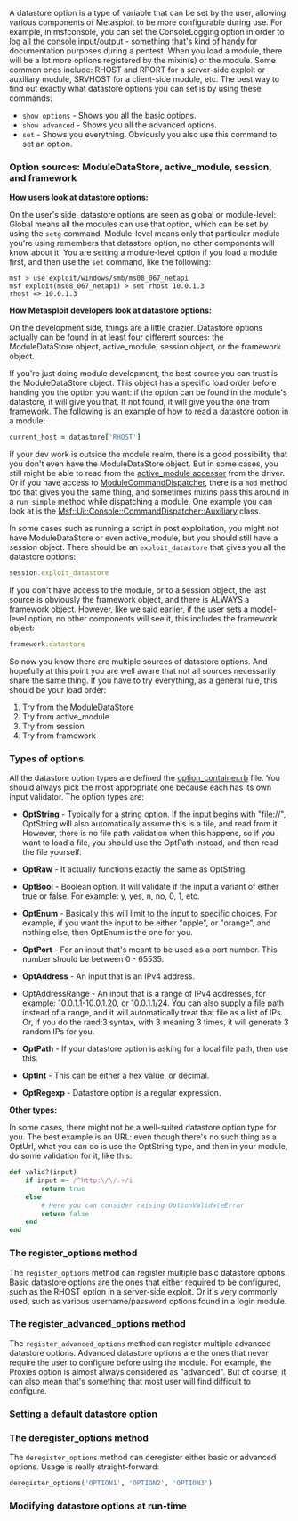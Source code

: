 A datastore option is a type of variable that can be set by the user, allowing various components of Metasploit to be more configurable during use. For example, in msfconsole, you can set the ConsoleLogging option in order to log all the console input/output - something that's kind of handy for documentation purposes during a pentest. When you load a module, there will be a lot more options registered by the mixin(s) or the module. Some common ones include: RHOST and RPORT for a server-side exploit or auxiliary module, SRVHOST for a client-side module, etc. The best way to find out exactly what datastore options you can set is by using these commands:

* ```show options``` - Shows you all the basic options.
* ```show advanced``` - Shows you all the advanced options.
* ```set``` - Shows you everything. Obviously you also use this command to set an option.

### Option sources: ModuleDataStore, active_module, session, and framework

**How users look at datastore options:**

On the user's side, datastore options are seen as global or module-level: Global means all the modules can use that option, which can be set by using the ```setg``` command. Module-level means only that particular module you're using remembers that datastore option, no other components will know about it. You are setting a module-level option if you load a module first, and then use the ```set``` command, like the following:

```
msf > use exploit/windows/smb/ms08_067_netapi 
msf exploit(ms08_067_netapi) > set rhost 10.0.1.3
rhost => 10.0.1.3
```

**How Metasploit developers look at datastore options:**

On the development side, things are a little crazier. Datastore options actually can be found in at least four different sources: the ModuleDataStore object, active_module, session object, or the framework object.

If you're just doing module development, the best source you can trust is the ModuleDataStore object. This object has a specific load order before handing you the option you want: if the option can be found in the module's datastore, it will give you that. If not found, it will give you the one from framework. The following is an example of how to read a datastore option in a module:

```ruby
current_host = datastore['RHOST']
```

If your dev work is outside the module realm, there is a good possibility that you don't even have the ModuleDataStore object. But in some cases, you still might be able to read from the [active_module accessor](https://github.com/rapid7/metasploit-framework/blob/master/lib/msf/ui/console/driver.rb#L607) from the driver. Or if you have access to [ModuleCommandDispatcher](https://github.com/rapid7/metasploit-framework/blob/master/lib/msf/ui/console/module_command_dispatcher.rb#L28), there is a ```mod``` method too that gives you the same thing, and sometimes mixins pass this around in a ```run_simple``` method while dispatching a module. One example you can look at is the [Msf::Ui::Console::CommandDispatcher::Auxiliary](https://github.com/rapid7/metasploit-framework/blob/master/lib/msf/ui/console/command_dispatcher/auxiliary.rb) class.

In some cases such as running a script in post exploitation, you might not have ModuleDataStore or even active_module, but you should still have a session object. There should be an ```exploit_datastore``` that gives you all the datastore options:

```ruby
session.exploit_datastore
```

If you don't have access to the module, or to a session object, the last source is obviously the framework object, and there is ALWAYS a framework object. However, like we said earlier, if the user sets a model-level option, no other components will see it, this includes the framework object:

```ruby
framework.datastore
```

So now you know there are multiple sources of datastore options. And hopefully at this point you are well aware that not all sources necessarily share the same thing. If you have to try everything, as a general rule, this should be your load order:

1. Try from the ModuleDataStore
2. Try from active_module
3. Try from session
4. Try from framework

### Types of options

All the datastore option types are defined the [option_container.rb](https://github.com/rapid7/metasploit-framework/blob/master/lib/msf/core/option_container.rb) file. You should always pick the most appropriate one because each has its own input validator. The option types are: 

* **OptString** - Typically for a string option. If the input begins with "file://", OptString will also automatically assume this is a file, and read from it. However, there is no file path validation when this happens, so if you want to load a file, you should use the OptPath instead, and then read the file yourself.

* **OptRaw** - It actually functions exactly the same as OptString.

* **OptBool** - Boolean option. It will validate if the input a variant of either true or false. For example: y, yes, n, no, 0, 1, etc.

* **OptEnum** - Basically this will limit to the input to specific choices. For example, if you want the input to be either "apple", or "orange", and nothing else, then OptEnum is the one for you.

* **OptPort** - For an input that's meant to be used as a port number. This number should be between 0 - 65535.

* **OptAddress** - An input that is an IPv4 address.

* OptAddressRange - An input that is a range of IPv4 addresses, for example: 10.0.1.1-10.0.1.20, or 10.0.1.1/24. You can also supply a file path instead of a range, and it will automatically treat that file as a list of IPs. Or, if you do the rand:3 syntax, with 3 meaning 3 times, it will generate 3 random IPs for you.

* **OptPath** - If your datastore option is asking for a local file path, then use this.

* **OptInt** - This can be either a hex value, or decimal.

* **OptRegexp** - Datastore option is a regular expression.

**Other types:**

In some cases, there might not be a well-suited datastore option type for you. The best example is an URL: even though there's no such thing as a OptUrl, what you can do is use the OptString type, and then in your module, do some validation for it, like this:

```ruby
def valid?(input)
	if input =~ /^http:\/\/.+/i
		return true
	else
		# Here you can consider raising OptionValidateError
		return false
	end
end
```

### The register_options method

The ```register_options``` method can register multiple basic datastore options. Basic datastore options are the ones that either required to be configured, such as the RHOST option in a server-side exploit. Or it's very commonly used, such as various username/password options found in a login module.

### The register_advanced_options method

The ```register_advanced_options``` method can register multiple advanced datastore options. Advanced datastore options are the ones that never require the user to configure before using the module. For example, the Proxies option is almost always considered as "advanced". But of course, it can also mean that's something that most user will find difficult to configure.

### Setting a default datastore option

### The deregister_options method

The ```deregister_options``` method can deregister either basic or advanced options. Usage is really straight-forward:

```ruby
deregister_options('OPTION1', 'OPTION2', 'OPTION3')
```

### Modifying datastore options at run-time